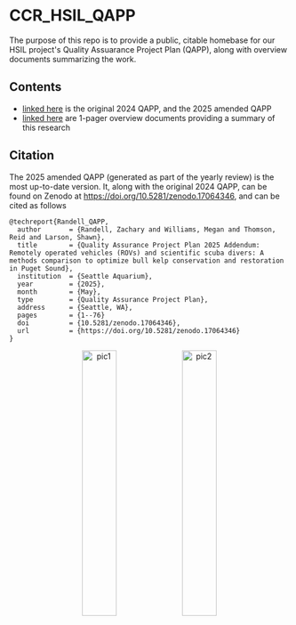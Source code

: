 # CCR_HSIL_QAPP
The purpose of this repo is to provide a public, citable homebase for our HSIL project's Quality Assuarance Project Plan (QAPP), along with overview documents summarizing the work. 

## Contents
- [linked here](https://github.com/zhrandell/CCR_HSIL_QAPP/tree/main/QAPP) is the original 2024 QAPP, and the 2025 amended QAPP
- [linked here](https://github.com/zhrandell/CCR_HSIL_QAPP/tree/main/overview) are 1-pager overview documents providing a summary of this research

## Citation
The 2025 amended QAPP (generated as part of the yearly review) is the most up-to-date version. It, along with the original 2024 QAPP, can be found on Zenodo at https://doi.org/10.5281/zenodo.17064346, and can be cited as follows 

```
@techreport{Randell_QAPP,
  author       = {Randell, Zachary and Williams, Megan and Thomson, Reid and Larson, Shawn},
  title        = {Quality Assurance Project Plan 2025 Addendum: Remotely operated vehicles (ROVs) and scientific scuba divers: A methods comparison to optimize bull kelp conservation and restoration in Puget Sound},
  institution  = {Seattle Aquarium},
  year         = {2025},
  month        = {May},
  type         = {Quality Assurance Project Plan},
  address      = {Seattle, WA},
  pages        = {1--76}
  doi          = {10.5281/zenodo.17064346},
  url          = {https://doi.org/10.5281/zenodo.17064346}
}
```


<p align="center">
  <img src="https://github.com/user-attachments/assets/11b999df-696e-4220-8257-655eb58a8173" alt="pic1" width="35%" />
  <img src="https://github.com/user-attachments/assets/9614c3d0-d122-4841-b402-d63f45434213" alt="pic2" width="35%" />
</p>
